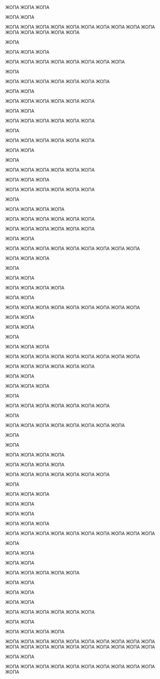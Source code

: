 ЖОПА
ЖОПА
ЖОПА







ЖОПА
ЖОПА

ЖОПА
ЖОПА
ЖОПА
ЖОПА
ЖОПА
ЖОПА
ЖОПА
ЖОПА
ЖОПА
ЖОПА
ЖОПА
ЖОПА
ЖОПА
ЖОПА
ЖОПА


ЖОПА



ЖОПА
ЖОПА
ЖОПА

ЖОПА
ЖОПА
ЖОПА
ЖОПА
ЖОПА
ЖОПА
ЖОПА
ЖОПА

ЖОПА

ЖОПА
ЖОПА
ЖОПА
ЖОПА
ЖОПА
ЖОПА
ЖОПА

ЖОПА
ЖОПА

ЖОПА
ЖОПА
ЖОПА
ЖОПА
ЖОПА
ЖОПА

ЖОПА
ЖОПА

ЖОПА
ЖОПА
ЖОПА
ЖОПА
ЖОПА
ЖОПА




ЖОПА


ЖОПА
ЖОПА
ЖОПА
ЖОПА
ЖОПА
ЖОПА

ЖОПА
ЖОПА

ЖОПА

ЖОПА
ЖОПА
ЖОПА
ЖОПА
ЖОПА
ЖОПА

ЖОПА
ЖОПА
ЖОПА

ЖОПА
ЖОПА
ЖОПА
ЖОПА
ЖОПА
ЖОПА

ЖОПА



ЖОПА
ЖОПА
ЖОПА
ЖОПА

ЖОПА
ЖОПА
ЖОПА
ЖОПА
ЖОПА
ЖОПА

ЖОПА
ЖОПА
ЖОПА
ЖОПА
ЖОПА
ЖОПА

ЖОПА
ЖОПА

ЖОПА
ЖОПА
ЖОПА
ЖОПА
ЖОПА
ЖОПА
ЖОПА
ЖОПА
ЖОПА

ЖОПА
ЖОПА
ЖОПА


ЖОПА


ЖОПА
ЖОПА

ЖОПА
ЖОПА
ЖОПА
ЖОПА

ЖОПА
ЖОПА

ЖОПА
ЖОПА
ЖОПА
ЖОПА
ЖОПА
ЖОПА
ЖОПА
ЖОПА
ЖОПА


ЖОПА
ЖОПА

ЖОПА
ЖОПА

ЖОПА

ЖОПА
ЖОПА
ЖОПА

ЖОПА
ЖОПА
ЖОПА
ЖОПА
ЖОПА
ЖОПА
ЖОПА
ЖОПА
ЖОПА

ЖОПА
ЖОПА
ЖОПА
ЖОПА
ЖОПА
ЖОПА

ЖОПА
ЖОПА

ЖОПА
ЖОПА
ЖОПА



ЖОПА

ЖОПА
ЖОПА
ЖОПА
ЖОПА
ЖОПА
ЖОПА
ЖОПА

ЖОПА

ЖОПА
ЖОПА
ЖОПА
ЖОПА
ЖОПА
ЖОПА
ЖОПА
ЖОПА

ЖОПА

ЖОПА



ЖОПА
ЖОПА
ЖОПА
ЖОПА

ЖОПА
ЖОПА
ЖОПА
ЖОПА

ЖОПА
ЖОПА
ЖОПА
ЖОПА
ЖОПА
ЖОПА
ЖОПА

ЖОПА


ЖОПА
ЖОПА
ЖОПА




ЖОПА
ЖОПА

ЖОПА
ЖОПА

ЖОПА
ЖОПА
ЖОПА

ЖОПА
ЖОПА
ЖОПА
ЖОПА
ЖОПА
ЖОПА
ЖОПА
ЖОПА
ЖОПА
ЖОПА


ЖОПА


ЖОПА
ЖОПА

ЖОПА
ЖОПА

ЖОПА
ЖОПА
ЖОПА
ЖОПА
ЖОПА

ЖОПА
ЖОПА

ЖОПА
ЖОПА

ЖОПА
ЖОПА

ЖОПА
ЖОПА
ЖОПА
ЖОПА
ЖОПА
ЖОПА

ЖОПА
ЖОПА


ЖОПА
ЖОПА
ЖОПА
ЖОПА

ЖОПА
ЖОПА
ЖОПА
ЖОПА
ЖОПА
ЖОПА
ЖОПА
ЖОПА
ЖОПА
ЖОПА
ЖОПА
ЖОПА
ЖОПА
ЖОПА
ЖОПА
ЖОПА
ЖОПА
ЖОПА
ЖОПА
ЖОПА


ЖОПА
ЖОПА


ЖОПА
ЖОПА
ЖОПА
ЖОПА
ЖОПА
ЖОПА
ЖОПА
ЖОПА
ЖОПА
ЖОПА
ЖОПА